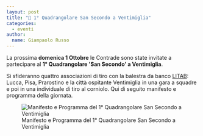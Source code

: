 ```yaml
---
layout: post
title: "🎯 1° Quadrangolare San Secondo a Ventimiglia"
categories: 
  - eventi
author:
  name: Giampaolo Russo
---
```


La prossima **domenica 1 Ottobre** le Contrade sono state invitate a partecipare al **1° Quadrangolare 'San Secondo' a Ventimiglia**.

<!-- more -->

Si sfideranno quattro associazioni di tiro con la balestra da banco [LITAB](https://www.litab.net/): Lucca, Pisa, Prarostino e la città ospitante Ventimiglia in una gara a squadre e poi in una individuale di tiro al corniolo.
Qui di seguito manifesto e programma della giornata.

<figure class="align-center">
    <img src="/assets/images/2023/231001-primo-quadrangolare-ventimiglia-banner.jpeg" alt="Manifesto e Programma del 1° Quadrangolare San Secondo a Ventimiglia">
  <figcaption>Manifesto e Programma del 1° Quadrangolare San Secondo a Ventimiglia</figcaption>
</figure>
